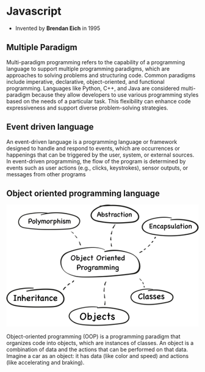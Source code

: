 # Javascript
- Invented by **Brendan Eich** in 1995

## Multiple Paradigm
Multi-paradigm programming refers to the capability of a programming language to support multiple programming paradigms, which are approaches to solving problems and structuring code. Common paradigms include imperative, declarative, object-oriented, and functional programming. Languages like Python, C++, and Java are considered multi-paradigm because they allow developers to use various programming styles based on the needs of a particular task. This flexibility can enhance code expressiveness and support diverse problem-solving strategies.

## Event driven language

An event-driven language is a programming language or framework designed to handle and respond to events, which are occurrences or happenings that can be triggered by the user, system, or external sources. In event-driven programming, the flow of the program is determined by events such as user actions (e.g., clicks, keystrokes), sensor outputs, or messages from other programs

## Object oriented programming language 

<img src="object-oriented-programming-languages.png">

Object-oriented programming (OOP) is a programming paradigm that organizes code into objects, which are instances of classes.
An object is a combination of data and the actions that can be performed on that data. Imagine a car as an object: it has data (like color and speed) and actions (like accelerating and braking). 
